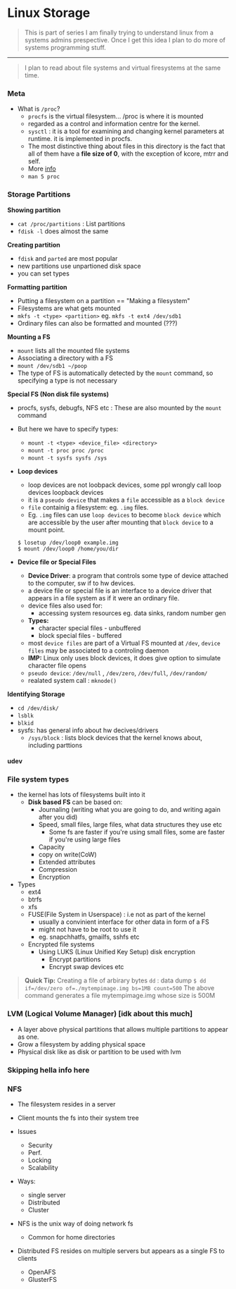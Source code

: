 # Linux Storage

> This is part of series I am finally trying to understand linux from a systems admins prespective.
> Once I get this idea I plan to do more of systems programming stuff.

----
> I plan to read about file systems and virtual firesystems at the same time.



### Meta
- What is `/proc`?
    - `procfs` is the virtual filesystem... /proc is where it is mounted
    - regarded as a control and information centre for the kernel.
    - `sysctl` : it is a tool for examining and changing kernel parameters at runtime. it is implemented in procfs.
    - The most distinctive thing about files in this directory is the fact that all of them have a **file size of 0**, with the exception of kcore, mtrr and self.
    - More [info](https://www.tldp.org/LDP/Linux-Filesystem-Hierarchy/html/proc.html)
    - `man 5 proc`
    
### Storage Partitions
**Showing partition**
- `cat /proc/partitions` : List partitions
- `fdisk -l` does almost the same

**Creating partition**
- `fdisk` and `parted` are most popular
- new partitions use unpartioned disk space
- you can set types 

**Formatting partition**
- Putting a filesystem on a partition == "Making a filesystem"
- Filesystems are what gets mounted
- `mkfs -t <type> <partition>` eg. `mkfs -t ext4 /dev/sdb1`
- Ordinary files can also be formatted and mounted (???)

**Mounting a FS**
- `mount` lists all the mounted file systems
- Associating a directory with a FS
- `mount /dev/sdb1 ~/poop`
- The type of FS is automatically detected by the `mount` command, so specifying a type is not necessary

**Special FS (Non disk file systems)**
- procfs, sysfs, debugfs, NFS etc : These are also mounted by the `mount` command
- But here we have to specify types:
    - `mount -t <type> <device_file> <directory>`
    - `mount -t proc proc /proc`
    - `mount -t sysfs sysfs /sys`

- **Loop devices**
    - loop devices are not loobpack devices, some ppl wrongly call loop devices loopback devices
    - it is a `pseudo device` that makes a `file` accessible as a `block device`
    - `file` containig a filesystem: eg. `.img` files.
    - Eg. `.img` files can use `loop devices` to become `block device` which are accessible by the user after mounting that `block device` to a mount point.
    ```shell
    $ losetup /dev/loop0 example.img
    $ mount /dev/loop0 /home/you/dir
    ```

- **Device file or Special Files**
    - **Device Driver**: a program that controls some type of device attached to the computer, sw if to hw devices.
    - a device file or special file is an interface to a device driver that appears in a file system as if it were an ordinary file.
    - device files also used for:
        - accessing system resources eg. data sinks, random number gen
    - **Types:**
        - character special files - unbuffered
        - block special files - buffered
    - most `device files` are part of a Virtual FS mounted at `/dev`, `device files` may be associated to a controling daemon
    - **IMP:** Linux only uses block devices, it does give option to simulate character file opens
    - `pseudo device`:  `/dev/null` , `/dev/zero`, `/dev/full`, `/dev/random/`
    - realated system call : `mknode()`

**Identifying Storage**
- `cd /dev/disk/`
- `lsblk`
- `blkid`
- sysfs: has general info about hw decives/drivers
    - `/sys/block` : lists block devices that the kernel knows about, including parttions

#### udev

### File system types
- the kernel has lots of filesystems built into it
    - **Disk based FS** can be based on:
        - Journaling (writing what you are going to do, and writing again after you did)
        - Speed, small files, large files, what data structures they use etc
            - Some fs are faster if you're using small files, some are faster if you're using large files
        - Capacity
        - copy on write(CoW)
        - Extended attributes
        - Compression
        - Encryption
- Types
    - ext4
    - btrfs
    - xfs
    - FUSE(File System in Userspace) : i.e not as part of the kernel
        - usually a convinient interface for other data in form of a FS
        - might not have to be root to use it
        - eg. snapchhatfs, gmailfs, sshfs etc
    - Encrypted file systems
        - Using LUKS (Linux Unified Key Setup) disk encryption
            - Encrypt partitions
            - Encrypt swap devices etc

> **Quick Tip:** Creating a file of arbirary bytes
> `dd` : data dump
> `$ dd if=/dev/zero of=./mytempimage.img bs=1MB count=500`
> The above command generates a file mytempimage.img whose size is 500M

### LVM (Logical Volume Manager) [idk about this much]
- A layer above physical partitions that allows multiple partitions to appear as one.
- Grow a filesystem by adding physical space
- Physical disk like as disk or partition to be used with lvm

### Skipping hella info here


### NFS
- The filesystem resides in a server
- Client mounts the fs into their system tree
- Issues
    - Security
    - Perf.
    - Locking
    - Scalability
- Ways:
    - single server
    - Distributed
    - Cluster

- NFS is the unix way of doing network fs
    - Common for home directories
- Distributed FS resides on multiple servers but appears as a single FS to clients
  - OpenAFS
  - GlusterFS
